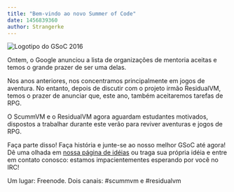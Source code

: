 ```yaml
---
title: "Bem-vindo ao novo Summer of Code"
date: 1456839360
author: Strangerke
---
```


![Logotipo do GSoC 2016](/data/news/GSoC2016Logo.png)

Ontem, o Google anunciou a lista de organizações de mentoria aceitas e temos o grande prazer de ser uma delas.

Nos anos anteriores, nos concentramos principalmente em jogos de aventura. No entanto, depois de discutir com o projeto irmão ResidualVM, temos o prazer de anunciar que, este ano, também aceitaremos tarefas de RPG.

O ScummVM e o ResidualVM agora aguardam estudantes motivados, dispostos a trabalhar durante este verão para reviver aventuras e jogos de RPG.

Faça parte disso! Faça história e junte-se ao nosso melhor GSoC até agora! Dê uma olhada em [nossa página de idéias](http://wiki.scummvm.org/index.php/Summer_of_Code/GSoC_Ideas_2016) ou traga sua própria idéia e entre em contato conosco: estamos impacientementes esperando por você no IRC!

Um lugar: Freenode. Dois canais: #scummvm e #residualvm
